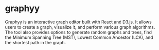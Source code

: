 # graphyy

Graphyy is an interactive graph editor built with React and D3.js. It allows users to create a graph, visualize it, and perform various graph algorithms. The tool also provides options to generate random graphs and trees, find the Minimum Spanning Tree (MST), Lowest Common Ancestor (LCA), and the shortest path in the graph.
